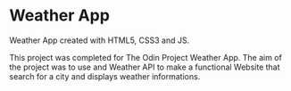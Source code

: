 # Weather App

Weather App created with HTML5, CSS3 and JS.

This project was completed for The Odin Project Weather App. The aim of the project was to use and Weather API to make a functional Website that search for a city and displays weather informations.


